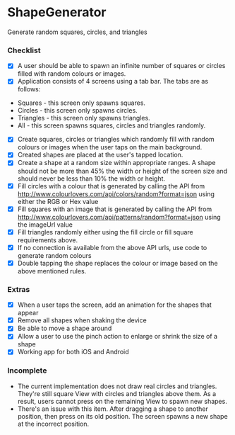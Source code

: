 # ShapeGenerator

Generate random squares, circles, and triangles

### Checklist

-   [x] A user should be able to spawn an infinite number of squares or circles filled with random colours or images.
-   [x] Application consists of 4 screens using a tab bar. The tabs are as follows:
-   Squares - this screen only spawns squares.
-   Circles - this screen only spawns circles.
-   Triangles - this screen only spawns triangles.
-   All - this screen spawns squares, circles and triangles randomly.
-   [x] Create squares, circles or triangles which randomly fill with random colours or images when the user taps on the main background.
-   [x] Created shapes are placed at the user's tapped location.
-   [x] Create a shape at a random size within appropriate ranges. A shape should not be more than 45% the width or height of the screen size and should never be less than 10% the width or height.
-   [x] Fill circles with a colour that is generated by calling the API from http://www.colourlovers.com/api/colors/random?format=json using either the RGB or Hex value
-   [x] Fill squares with an image that is generated by calling the API from http://www.colourlovers.com/api/patterns/random?format=json using the imageUrl value
-   [x] Fill triangles randomly either using the fill circle or fill square requirements above.
-   [x] If no connection is available from the above API urls, use code to generate random colours
-   [x] Double tapping the shape replaces the colour or image based on the above mentioned rules.

### Extras

-   [x] When a user taps the screen, add an animation for the shapes that appear
-   [x] Remove all shapes when shaking the device
-   [x] Be able to move a shape around
-   [x] Allow a user to use the pinch action to enlarge or shrink the size of a shape
-   [x] Working app for both iOS and Android

### Incomplete

-   The current implementation does not draw real circles and triangles. They're still square View with circles and triangles above them. As a result, users cannot press on the remaining View to spawn new shapes.
-   There's an issue with this item. After dragging a shape to another position, then press on its old position. The screen spawns a new shape at the incorrect position.
